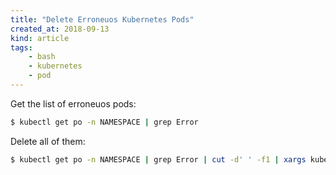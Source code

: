 ```yaml
---
title: "Delete Erroneuos Kubernetes Pods"
created_at: 2018-09-13
kind: article
tags:
    - bash
    - kubernetes
    - pod
---
```


Get the list of erroneuos pods:

~~~ bash
$ kubectl get po -n NAMESPACE | grep Error
~~~

Delete all of them:

~~~ bash
$ kubectl get po -n NAMESPACE | grep Error | cut -d' ' -f1 | xargs kubectl delete po -n NAMESPACE
~~~
